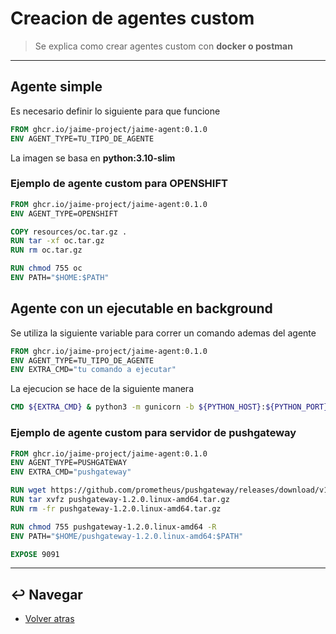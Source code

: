 # Creacion de agentes custom

> Se explica como crear agentes custom con **docker o postman**

---

## Agente simple

Es necesario definir lo siguiente para que funcione

```dockerfile
FROM ghcr.io/jaime-project/jaime-agent:0.1.0
ENV AGENT_TYPE=TU_TIPO_DE_AGENTE
```

La imagen se basa en **python:3.10-slim**

### Ejemplo de agente custom para OPENSHIFT

```dockerfile
FROM ghcr.io/jaime-project/jaime-agent:0.1.0
ENV AGENT_TYPE=OPENSHIFT

COPY resources/oc.tar.gz . 
RUN tar -xf oc.tar.gz 
RUN rm oc.tar.gz

RUN chmod 755 oc
ENV PATH="$HOME:$PATH"
```

## Agente con un ejecutable en background

Se utiliza la siguiente variable para correr un comando ademas del agente

```dockerfile
FROM ghcr.io/jaime-project/jaime-agent:0.1.0
ENV AGENT_TYPE=TU_TIPO_DE_AGENTE
ENV EXTRA_CMD="tu comando a ejecutar"
```

La ejecucion se hace de la siguiente manera

```dockerfile
CMD ${EXTRA_CMD} & python3 -m gunicorn -b ${PYTHON_HOST}:${PYTHON_PORT} --workers=1 --threads=4 app:app
```

### Ejemplo de agente custom para servidor de pushgateway

```dockerfile
FROM ghcr.io/jaime-project/jaime-agent:0.1.0
ENV AGENT_TYPE=PUSHGATEWAY
ENV EXTRA_CMD="pushgateway"

RUN wget https://github.com/prometheus/pushgateway/releases/download/v1.2.0/pushgateway-1.2.0.linux-amd64.tar.gz
RUN tar xvfz pushgateway-1.2.0.linux-amd64.tar.gz
RUN rm -fr pushgateway-1.2.0.linux-amd64.tar.gz

RUN chmod 755 pushgateway-1.2.0.linux-amd64 -R
ENV PATH="$HOME/pushgateway-1.2.0.linux-amd64:$PATH"

EXPOSE 9091
```

---

## :leftwards_arrow_with_hook: Navegar

* [Volver atras](../README.md)
